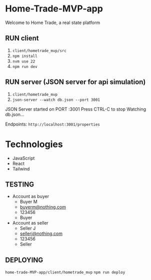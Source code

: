 # Home-Trade-MVP-app
Welcome to Home Trade, a real state platform

## RUN client
1. `client/hometrade_mvp/src`
2. `npm install`
3. `nvm use 22`
4. `npm run dev`

## RUN server (JSON server for api simulation)
1. `client/hometrade_mvp`
2. `json-server --watch db.json --port 3001`

JSON Server started on PORT :3001
Press CTRL-C to stop
Watching db.json...

Endpoints:
`http://localhost:3001/properties`

# Technologies
- JavaScript
- React
- Tailwind

## TESTING
- Account as buyer
    * Buyer M
    * buyerm@nothing.com
    * 123456
    * Buyer
- Account as seller
    * Seller J
    * sellerj@nothing.com
    * 123456
    * Seller

## DEPLOYING
`home-trade-MVP-app/client/hometrade_mvp`
`npm run deploy`

